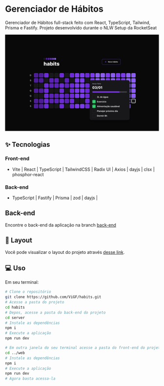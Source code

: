 # Gerenciador de Hábitos
Gerenciador de Hábitos full-stack feito com React, TypeScript, Tailwind, Prisma e Fastify. Projeto desenvolvido durante o NLW Setup da RocketSeat

![cover](public/images/home.png)

## ✨ Tecnologias
### Front-end
- Vite | React | TypeScript | TailwindCSS | Radix UI | Axios | dayjs | clsx | phosphor-react
### Back-end
- TypeScript | Fastify | Prisma | zod | dayjs |

## Back-end
Encontre o back-end da aplicação na branch [back-end](https://github.com/ViGF/habits/tree/back-end)

## 🔖 Layout
Você pode visualizar o layout do projeto através [desse link](https://www.figma.com/file/PE52hpsQfYdC33xNR68ugN/Habits-(i)-(Community)?node-id=6%3A343&t=YN4cRYAhXe8Ka7u6-1).

## 💻 Uso
Em seu terminal:
```bash
# Clone o repositório
git clone https://github.com/ViGF/habits.git
# Acesse a pasta do projeto
cd habits
# Depos, acesse a pasta do back-end do projeto
cd server
# Instale as dependências
npm i
# Execute a aplicação
npm run dev
```
```bash
# Em outra janela do seu terminal acesse a pasta do front-end do projeto
cd ../web
# Instale as dependências
npm i
# Execute a aplicação
npm run dev
# Agora basta acessa-la
```